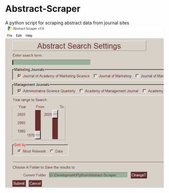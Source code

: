 # Abstract-Scraper
A python script for scraping abstract data from journal sites
![Settingsimage](/images/settingsScreen.png)